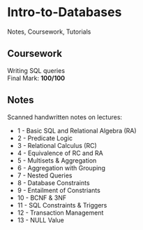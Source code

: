 # Intro-to-Databases
Notes, Coursework, Tutorials

## Coursework
Writing SQL queries</br>
Final Mark: **100/100**

## Notes
Scanned handwritten notes on lectures:
<ul>
<li> 1 - Basic SQL and Relational Algebra (RA)
<li> 2 - Predicate Logic
<li> 3 - Relational Calculus (RC)
<li> 4 - Equivalence of RC and RA
<li> 5 - Multisets & Aggregation
<li> 6 - Aggregation with Grouping
<li> 7 - Nested Queries
<li> 8 - Database Constraints
<li> 9 - Entailment of Constriants
<li> 10 - BCNF & 3NF
<li> 11 - SQL Constraints & Triggers
<li> 12 - Transaction Management
<li> 13 - NULL Value
